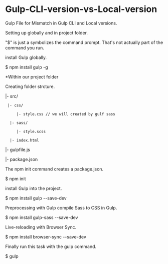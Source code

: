 # Gulp-CLI-version-vs-Local-version
Gulp File for Mismatch in Gulp CLI and Local versions.

Setting up globally and in project folder.

"$" is just a symbolizes the command prompt. That's not actually part of the command you run.

install Gulp globally.

$ npm install gulp -g

*Within our project folder

Creating folder strcture.

|- src/ 

     |- css/

         |- style.css // we will created by gulf sass

      |- sass/

         |- style.scss

      |- index.html
   
|- gulpfile.js

|- package.json

The npm init command creates a package.json.

$ npm init

install Gulp into the project.

$ npm install gulp --save-dev

Preprocessing with Gulp compile Sass to CSS in Gulp.

$ npm install gulp-sass --save-dev

Live-reloading with Browser Sync.

$ npm install browser-sync --save-dev

Finally run this task with the gulp command.

$ gulp
